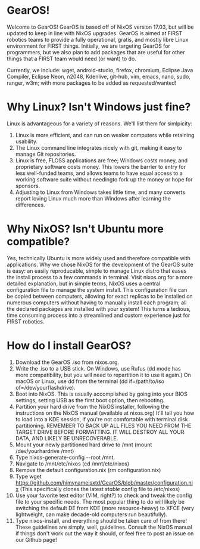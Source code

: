 # GearOS!
Welcome to GearOS! GearOS is based off of NixOS version 17.03, but will be updated to keep in line with NixOS upgrades. GearOS is aimed at FIRST robotics teams to provide a fully operational, gratis, and mostly libre Linux environment for FIRST things. Initially, we are targeting GearOS for programmers, but we also plan to add packages that are useful for other things that a FIRST team would need (or want) to do.

Currently, we include:
  wget,
  android-studio,
  firefox,
  chromium,
  Eclipse Java Compiler,
  Eclipse Neon,
  n2048,
  Kdenlive,
  git-hub,
  vim,
  emacs,
  nano,
  sudo,
  ranger,
  w3m;
with more packages to be added as requested/wanted!

# Why Linux? Isn't Windows just fine?
Linux is advantageous for a variety of reasons. We'll list them for simlpicity:
  1. Linux is more efficient, and can run on weaker computers while retaining usability.
  2. The Linux command line integrates nicely with git, making it easy to manage Git repositories.
  3. Linux is free, FLOSS applications are free; Windows costs money, and proprietary software costs money. This lowers the   barrier to entry for less well-funded teams, and allows teams to have equal access to a working software suite without needingto fork up the money or hope for sponsors.
  4. Adjusting to Linux from Windows takes little time, and many converts report loving Linux much more than Windows after learning the differences.

# Why NixOS? Isn't Ubuntu more compatible?
Yes, technically Ubuntu is more widely used and therefore compatible with applications. Why we chose NixOS for the development of the GearOS suite is easy: an easily reproducable, simple to manage Linux distro that eases the install process to a few commands in terminal. Visit nixos.org for a more detailed explanation, but in simple terms, NixOS uses a central configuration file to manage the system install. This configuration file can be copied between computers, allowing for exact replicas to be installed on numerous computers without having to manually install each program; all the declared packages are installed with your system! This turns a tedious, time consuming process into a streamlined and custom experience just for FIRST robotics.

# How do I install GearOS?
  1. Download the GearOS .iso from nixos.org.
  2. Write the .iso to a USB stick. On Windows, use Rufus (dd mode has more compatibility, but you will need to repartition it to use it again.) On macOS or Linux, use dd from the terminal (dd if=/path/to/iso of=/dev/yourflashdrive).
  3. Boot into NixOS. This is usually accomplished by going into your BIOS settings, setting USB as the first boot option, then rebooting.
  4. Partition your hard drive from the NixOS installer, following the instructions on the NixOS manual (available at nixos.org) It'll tell you how to load into a KDE session, if you're not comfortable with terminal disk partitioning. REMEMBER TO BACK UP ALL FILES YOU NEED FROM THE TARGET DRIVE BEFORE FORMATTING. IT WILL DESTROY ALL YOUR DATA, AND LIKELY BE UNRECOVERABLE.
  5. Mount your newly partitioned hard drive to /mnt (mount /dev/yourhardrive /mnt)
  6. Type nixos-generate-config --root /mnt.
  7. Navigate to /mnt/etc/nixos (cd /mnt/etc/nixos)
  8. Remove the default configuration.nix (rm configuration.nix)
  9. Type wget https://github.com/himynameisxtd/GearOS/blob/master/configuration.nix (This specifically clones the latest *stable* config file to /etc/nixos)
  10. Use your favorite text editor (VIM, right?) to check and tweak the config file to your specific needs. The most popular thing to do will likely be switching the default DE from KDE (more resource-heavy) to XFCE (very lightweight, can make decade-old computers run beautifully).
  11. Type nixos-install, and everything should be taken care of from there!
These guidelines are simply, well, guidelines. Consult the NixOS manual if things don't work out the way it should, or feel free to post an issue on our Github page!
